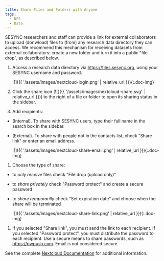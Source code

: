 ```yaml
---
title: Share Files and Folders with Anyone
tags:
  - NFS
  - Data
---
```


SESYNC researchers and staff can provide a link for external collaborators to
upload (donwload) files to (from) any research data directory they can access.
We recommend this mechanism for receiving datasets from external collaborators:
create a new folder and turn it into a public "file drop", as described below.

1. Access a research data directory via <https://files.sesync.org>, using your
SESYNC username and password.

    ![]({{ '/assets/images/nextcloud-login.png' | relative_url }}){:.doc-img}

1. Click the share icon (![]({{ '/assets/images/nextcloud-share.svg' |
relative_url }})) to the right of a file or folder to open its sharing status in
the sidebar.

1. Add recipients:
  - (Internal). To share with SESYNC users, type their full name in the search
  box in the sidebar.
  - (External). To share with people not in the contacts list, check "Share
  link" or enter an email address.
  
    ![]({{ '/assets/images/nextcloud-share-email.png' | relative_url }}){:.doc-img}
  
1. Choose the type of share:
  - to *only receive* files check "File drop (upload only)"
  - to *share privately* check "Password protect" and create a secure password
  - to *share temporarilly* check "Set expiration date" and choose when the
  share will be terminated
  
    ![]({{ '/assets/images/nextcloud-share-link.png' | relative_url }}){:.doc-img}
  
1. If you selected "Share link", you must send the link to each recipient. If
you selected "Password protect", you must distribute the password to each
recipient. Use a secure means to share passwords, such as <https://pwpush.com>.
Email is not considered secure.

See the complete [Nextcloud Documentation](https://docs.nextcloud.com/) for
additional information.
